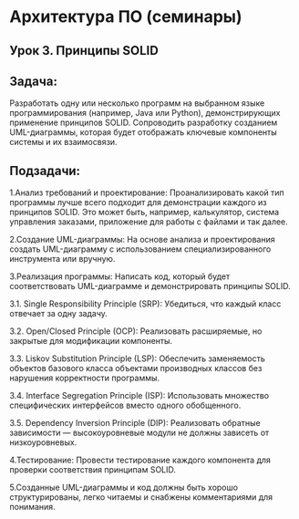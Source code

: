 # Архитектура ПО (семинары)
## Урок 3. Принципы SOLID
## Задача:
Разработать одну или несколько программ на выбранном языке программирования (например, Java или Python), демонстрирующих применение принципов SOLID. Сопроводить разработку созданием UML-диаграммы, которая будет отображать ключевые компоненты системы и их взаимосвязи.

## Подзадачи:
1.Анализ требований и проектирование: Проанализировать какой тип программы лучше всего подходит для демонстрации каждого из принципов SOLID. Это может быть, например, калькулятор, система управления заказами, приложение для работы с файлами и так далее.

2.Создание UML-диаграммы: На основе анализа и проектирования создать UML-диаграмму с использованием специализированного инструмента или вручную.

3.Реализация программы: Написать код, который будет соответствовать UML-диаграмме и демонстрировать принципы SOLID.

3.1. Single Responsibility Principle (SRP): Убедиться, что каждый класс отвечает за одну задачу.

3.2. Open/Closed Principle (OCP): Реализовать расширяемые, но закрытые для модификации компоненты.

3.3. Liskov Substitution Principle (LSP): Обеспечить заменяемость объектов базового класса объектами производных классов без нарушения корректности программы.

3.4. Interface Segregation Principle (ISP): Использовать множество специфических интерфейсов вместо одного обобщенного.

3.5. Dependency Inversion Principle (DIP): Реализовать обратные зависимости — высокоуровневые модули не должны зависеть от низкоуровневых.

4.Тестирование: Провести тестирование каждого компонента для проверки соответствия принципам SOLID.

5.Созданные UML-диаграммы и код должны быть хорошо структурированы, легко читаемы и снабжены комментариями для понимания.